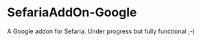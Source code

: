 SefariaAddOn-Google
===================

A Google addon for Sefaria. Under progress but fully functional ;-)
